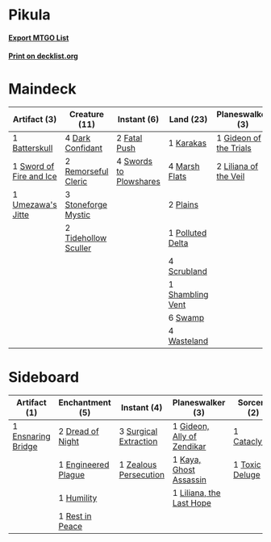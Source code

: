 # Pikula

#### [Export MTGO List](../collection/Pikula/Pikula.txt)
#### [Print on decklist.org](http://decklist.org/?deckmain=1%09Batterskull%0A4%09Dark%20Confidant%0A2%09Fatal%20Push%0A1%09Gideon%20of%20the%20Trials%0A3%09Hymn%20to%20Tourach%0A1%09Karakas%0A2%09Liliana%20of%20the%20Veil%0A3%09Lingering%20Souls%0A4%09Marsh%20Flats%0A2%09Plains%0A1%09Polluted%20Delta%0A2%09Remorseful%20Cleric%0A4%09Scrubland%0A1%09Shambling%20Vent%0A2%09Sinkhole%0A3%09Stoneforge%20Mystic%0A6%09Swamp%0A1%09Sword%20of%20Fire%20and%20Ice%0A4%09Swords%20to%20Plowshares%0A3%09Thoughtseize%0A2%09Tidehollow%20Sculler%0A1%09Umezawa's%20Jitte%0A3%09Vindicate%0A4%09Wasteland&deckside=1%09Cataclysm%0A2%09Dread%20of%20Night%0A1%09Engineered%20Plague%0A1%09Ensnaring%20Bridge%0A1%09Gideon,%20Ally%20of%20Zendikar%0A1%09Humility%0A1%09Kaya,%20Ghost%20Assassin%0A1%09Liliana,%20the%20Last%20Hope%0A1%09Rest%20in%20Peace%0A3%09Surgical%20Extraction%0A1%09Toxic%20Deluge%0A1%09Zealous%20Persecution)
# Maindeck

|                                           Artifact (3)                                           |                                         Creature (11)                                         |                                           Instant (6)                                           |                                         Land (23)                                         |                                        Planeswalker (3)                                         |                                        Sorcery (14)                                        |
|--------------------------------------------------------------------------------------------------|-----------------------------------------------------------------------------------------------|-------------------------------------------------------------------------------------------------|-------------------------------------------------------------------------------------------|-------------------------------------------------------------------------------------------------|--------------------------------------------------------------------------------------------|
|1 [Batterskull](http://gatherer.wizards.com/Pages/Card/Details.aspx?multiverseid=233055)          |4 [Dark Confidant](http://gatherer.wizards.com/Pages/Card/Details.aspx?multiverseid=370413)    |2 [Fatal Push](http://gatherer.wizards.com/Pages/Card/Details.aspx?multiverseid=423724)          |1 [Karakas](http://gatherer.wizards.com/Pages/Card/Details.aspx?multiverseid=201198)       |1 [Gideon of the Trials](http://gatherer.wizards.com/Pages/Card/Details.aspx?multiverseid=426716)|3 [Hymn to Tourach](http://gatherer.wizards.com/Pages/Card/Details.aspx?multiverseid=382976)|
|1 [Sword of Fire and Ice](http://gatherer.wizards.com/Pages/Card/Details.aspx?multiverseid=370471)|2 [Remorseful Cleric](http://gatherer.wizards.com/Pages/Card/Details.aspx?multiverseid=447169) |4 [Swords to Plowshares](http://gatherer.wizards.com/Pages/Card/Details.aspx?multiverseid=383119)|4 [Marsh Flats](http://gatherer.wizards.com/Pages/Card/Details.aspx?multiverseid=426064)   |2 [Liliana of the Veil](http://gatherer.wizards.com/Pages/Card/Details.aspx?multiverseid=425901) |3 [Lingering Souls](http://gatherer.wizards.com/Pages/Card/Details.aspx?multiverseid=425837)|
|1 [Umezawa's Jitte](http://gatherer.wizards.com/Pages/Card/Details.aspx?multiverseid=416756)      |3 [Stoneforge Mystic](http://gatherer.wizards.com/Pages/Card/Details.aspx?multiverseid=198383) |                                                                                                 |2 [Plains](http://gatherer.wizards.com/Pages/Card/Details.aspx?multiverseid=439601)        |                                                                                                 |2 [Sinkhole](http://gatherer.wizards.com/Pages/Card/Details.aspx?multiverseid=202439)       |
|                                                                                                  |2 [Tidehollow Sculler](http://gatherer.wizards.com/Pages/Card/Details.aspx?multiverseid=370375)|                                                                                                 |1 [Polluted Delta](http://gatherer.wizards.com/Pages/Card/Details.aspx?multiverseid=405104)|                                                                                                 |3 [Thoughtseize](http://gatherer.wizards.com/Pages/Card/Details.aspx?multiverseid=438676)   |
|                                                                                                  |                                                                                               |                                                                                                 |4 [Scrubland](http://gatherer.wizards.com/Pages/Card/Details.aspx?multiverseid=383083)     |                                                                                                 |3 [Vindicate](http://gatherer.wizards.com/Pages/Card/Details.aspx?multiverseid=413752)      |
|                                                                                                  |                                                                                               |                                                                                                 |1 [Shambling Vent](http://gatherer.wizards.com/Pages/Card/Details.aspx?multiverseid=402031)|                                                                                                 |                                                                                            |
|                                                                                                  |                                                                                               |                                                                                                 |6 [Swamp](http://gatherer.wizards.com/Pages/Card/Details.aspx?multiverseid=439603)         |                                                                                                 |                                                                                            |
|                                                                                                  |                                                                                               |                                                                                                 |4 [Wasteland](http://gatherer.wizards.com/Pages/Card/Details.aspx?multiverseid=413790)     |                                                                                                 |                                                                                            |


# Sideboard

|                                        Artifact (1)                                         |                                       Enchantment (5)                                       |                                          Instant (4)                                           |                                          Planeswalker (3)                                           |                                       Sorcery (2)                                       |
|---------------------------------------------------------------------------------------------|---------------------------------------------------------------------------------------------|------------------------------------------------------------------------------------------------|-----------------------------------------------------------------------------------------------------|-----------------------------------------------------------------------------------------|
|1 [Ensnaring Bridge](http://gatherer.wizards.com/Pages/Card/Details.aspx?multiverseid=442213)|2 [Dread of Night](http://gatherer.wizards.com/Pages/Card/Details.aspx?multiverseid=4658)    |3 [Surgical Extraction](http://gatherer.wizards.com/Pages/Card/Details.aspx?multiverseid=397706)|1 [Gideon, Ally of Zendikar](http://gatherer.wizards.com/Pages/Card/Details.aspx?multiverseid=401897)|1 [Cataclysm](http://gatherer.wizards.com/Pages/Card/Details.aspx?multiverseid=386286)   |
|                                                                                             |1 [Engineered Plague](http://gatherer.wizards.com/Pages/Card/Details.aspx?multiverseid=12944)|1 [Zealous Persecution](http://gatherer.wizards.com/Pages/Card/Details.aspx?multiverseid=413755)|1 [Kaya, Ghost Assassin](http://gatherer.wizards.com/Pages/Card/Details.aspx?multiverseid=416832)    |1 [Toxic Deluge](http://gatherer.wizards.com/Pages/Card/Details.aspx?multiverseid=413650)|
|                                                                                             |1 [Humility](http://gatherer.wizards.com/Pages/Card/Details.aspx?multiverseid=397614)        |                                                                                                |1 [Liliana, the Last Hope](http://gatherer.wizards.com/Pages/Card/Details.aspx?multiverseid=414388)  |                                                                                         |
|                                                                                             |1 [Rest in Peace](http://gatherer.wizards.com/Pages/Card/Details.aspx?multiverseid=442021)   |                                                                                                |                                                                                                     |                                                                                         |

